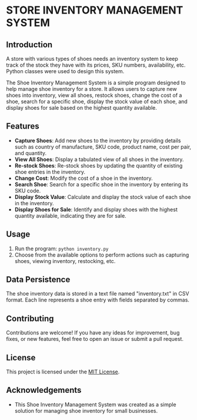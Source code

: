 # STORE INVENTORY MANAGEMENT SYSTEM
## Introduction

A store with various types of shoes needs an inventory system to keep track of the stock they have with its prices, SKU numbers, availability, etc.
Python classes were used to design this system.

The Shoe Inventory Management System is a simple program designed to help manage shoe inventory for a store. It allows users to capture new shoes into inventory, view all shoes, restock shoes, change the cost of a shoe, search for a specific shoe, display the stock value of each shoe, and display shoes for sale based on the highest quantity available.

## Features

- **Capture Shoes**: Add new shoes to the inventory by providing details such as country of manufacture, SKU code, product name, cost per pair, and quantity.
- **View All Shoes**: Display a tabulated view of all shoes in the inventory.
- **Re-stock Shoes**: Re-stock shoes by updating the quantity of existing shoe entries in the inventory.
- **Change Cost**: Modify the cost of a shoe in the inventory.
- **Search Shoe**: Search for a specific shoe in the inventory by entering its SKU code.
- **Display Stock Value**: Calculate and display the stock value of each shoe in the inventory.
- **Display Shoes for Sale**: Identify and display shoes with the highest quantity available, indicating they are for sale.

## Usage

1. Run the program:
```python inventory.py```
2. Choose from the available options to perform actions such as capturing shoes, viewing inventory, restocking, etc.

## Data Persistence

The shoe inventory data is stored in a text file named "inventory.txt" in CSV format. Each line represents a shoe entry with fields separated by commas.

## Contributing

Contributions are welcome! If you have any ideas for improvement, bug fixes, or new features, feel free to open an issue or submit a pull request.

## License

This project is licensed under the [MIT License](LICENSE).

## Acknowledgements

- This Shoe Inventory Management System was created as a simple solution for managing shoe inventory for small businesses.
